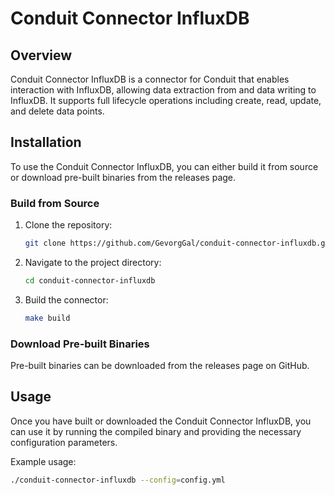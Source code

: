 # Conduit Connector InfluxDB

## Overview

Conduit Connector InfluxDB is a connector for Conduit that enables interaction with InfluxDB, allowing data extraction from and data writing to InfluxDB. It supports full lifecycle operations including create, read, update, and delete data points.

## Installation

To use the Conduit Connector InfluxDB, you can either build it from source or download pre-built binaries from the releases page.

### Build from Source

1. Clone the repository:

    ```bash
    git clone https://github.com/GevorgGal/conduit-connector-influxdb.git
    ```

2. Navigate to the project directory:

    ```bash
    cd conduit-connector-influxdb
    ```

3. Build the connector:

    ```bash
    make build
    ```

### Download Pre-built Binaries

Pre-built binaries can be downloaded from the releases page on GitHub.

## Usage

Once you have built or downloaded the Conduit Connector InfluxDB, you can use it by running the compiled binary and providing the necessary configuration parameters.

Example usage:

```bash
./conduit-connector-influxdb --config=config.yml
